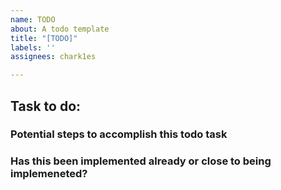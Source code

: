 ```yaml
---
name: TODO
about: A todo template
title: "[TODO]"
labels: ''
assignees: chark1es

---
```


## Task to do:

### Potential steps to accomplish this todo task

### Has this been implemented already or close to being implemeneted?
